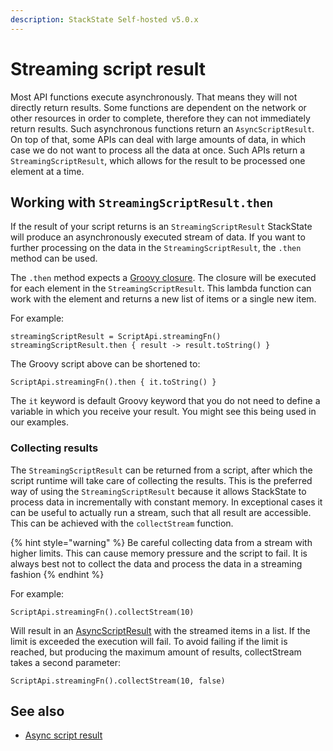 ```yaml
---
description: StackState Self-hosted v5.0.x
---
```


# Streaming script result

Most API functions execute asynchronously. That means they will not directly return results. Some functions are dependent on the network or other resources in order to complete, therefore they can not immediately return results. Such asynchronous functions return an `AsyncScriptResult`. On top of that, some APIs can deal with large amounts of data, in which case we do not want to process all the data at once. Such APIs return a `StreamingScriptResult`, which allows for the result to be processed one element at a time. 

## Working with `StreamingScriptResult.then`

If the result of your script returns is an `StreamingScriptResult` StackState will produce an asynchronously executed stream of data. If you want to further processing on the data in the `StreamingScriptResult`, the `.then` method can be used.

The `.then` method expects a [Groovy closure](https://groovy-lang.org/closures.html). The closure will be executed for each element in the `StreamingScriptResult`. This lambda function can work with the element and returns a new list of items or a single new item.

For example:

```text
streamingScriptResult = ScriptApi.streamingFn()
streamingScriptResult.then { result -> result.toString() }
```

The Groovy script above can be shortened to:

```text
ScriptApi.streamingFn().then { it.toString() }
```

The `it` keyword is default Groovy keyword that you do not need to define a variable in which you receive your result. You might see this being used in our examples.

### Collecting results

The `StreamingScriptResult` can be returned from a script, after which the script runtime will take care of collecting the results. This is the preferred way of using the `StreamingScriptResult` because it allows StackState to process data in incrementally with constant memory. In exceptional cases it can be useful to actually run a stream, such that all result are accessible. This can be achieved with the `collectStream` function.

{% hint style="warning" %}
Be careful collecting data from a stream with higher limits. This can cause memory pressure and the script to fail. It is always best not to collect the data and process the data in a streaming fashion
{% endhint %}

For example:

```text
ScriptApi.streamingFn().collectStream(10)
```

Will result in an [AsyncScriptResult](./async_script_result.md) with the streamed items in a list. If the limit is exceeded the execution will fail. To avoid failing if the limit is reached, but producing the maximum amount of results, collectStream takes a second parameter:

```text
ScriptApi.streamingFn().collectStream(10, false)
```

## See also

* [Async script result](./async_script_result.md)

